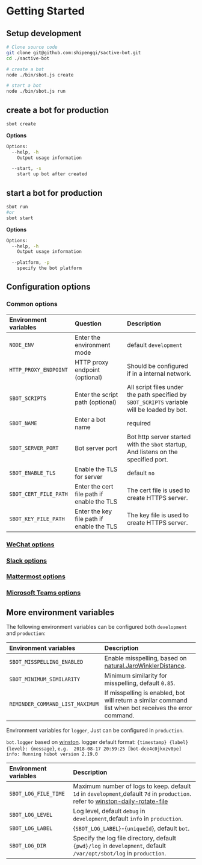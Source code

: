 # Getting Started

## Setup development
```sh
# Clone source code
git clone git@github.com:shipengqi/sactive-bot.git
cd ./sactive-bot

# create a bot
node ./bin/sbot.js create

# start a bot
node ./bin/sbot.js run
```

## create a bot for production
```bash
sbot create
```
**Options**
```bash
Options:
  --help, -h
    Output usage information

  --start, -s
    start up bot after created
```

## start a bot for production
```bash
sbot run
#or
sbot start
```
**Options**
```bash
Options:
  --help, -h
    Output usage information

  --platform, -p
    specify the bot platform
```

## Configuration options

### Common options

| Environment variables        |  Question   |  Description  |
| :--------   | :-----   | :---- |
| `NODE_ENV`        |    Enter the environment mode   |    default `development`   |
| `HTTP_PROXY_ENDPOINT`        |   HTTP proxy endpoint (optional)    |   Should be configured if in a internal network.  |
| `SBOT_SCRIPTS`        |    Enter the script path (optional)   |   All script files under the path specified by `SBOT_SCRIPTS` variable will be loaded by bot. |
| `SBOT_NAME`        |   Enter a bot name    |   required    |
| `SBOT_SERVER_PORT`        |    Bot server port   |   Bot http server started with the `Sbot` startup, And listens on the specified port.  |
| `SBOT_ENABLE_TLS`        |  Enable the TLS for server    |   default `no`   |
| `SBOT_CERT_FILE_PATH`        |    Enter the cert file path if enable the TLS   |  The cert file is used to create HTTPS server.  |
| `SBOT_KEY_FILE_PATH`        |   Enter the key file path if enable the TLS    |   The key file is used to create HTTPS server.   |

### [WeChat options](wechat_bot.md)
### [Slack options](slack_bot.md)
### [Mattermost options](mattermost_bot.md)
### [Microsoft Teams options](msteams_bot.md)

## More environment variables

The following environment variables can be configured both `development` and `production`:

| Environment variables     |  Description  |
| :--------   | :-----   |
| `SBOT_MISSPELLING_ENABLED`        |    Enable misspelling, based on [natural.JaroWinklerDistance](https://github.com/NaturalNode/natural#string-distance). |
| `SBOT_MINIMUM_SIMILARITY`        |   Minimum similarity for misspelling, default `0.85`. |
| `REMINDER_COMMAND_LIST_MAXIMUM`        |   If misspelling is enabled, bot will return a similar command list when bot receives the error command. |


Environment variables for `logger`, Just can be configured in `production`.

`bot.logger` based on [winston](https://github.com/winstonjs/winston).
logger default format: `{timestamp} {label} {level}: {message}`, `e.g.  2018-08-17 20:59:25 [bot-dce4c0jkxzv0pe] info: Running hubot version 2.19.0`

| Environment variables     |  Description  |
| :--------   | :-----   |
| `SBOT_LOG_FILE_TIME`        |  Maximum number of logs to keep. default `1d` in `development`,default `7d` in `production`. refer to [winston-daily-rotate-file](https://github.com/winstonjs/winston-daily-rotate-file) |
| `SBOT_LOG_LEVEL`        |  Log level, default `debug` in `development`,default `info` in `production`.  |
| `SBOT_LOG_LABEL`        |  {`SBOT_LOG_LABEL`}-{`uniqueId`}, default `bot`. |
| `SBOT_LOG_DIR`        |  Specify the log file directory, default `{pwd}/log` in `development`, default `/var/opt/sbot/log` in `production`.  |